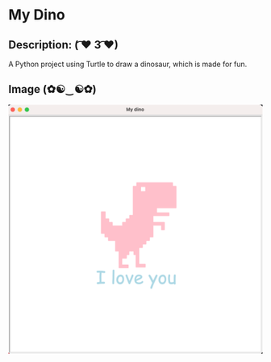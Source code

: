 # My Dino
 
## Description: ( ͡♥ 3 ͡♥)
A Python project using Turtle to draw a dinosaur, which is made for fun.

## Image (✿☯‿☯✿)
![alt text](myDino.png)

